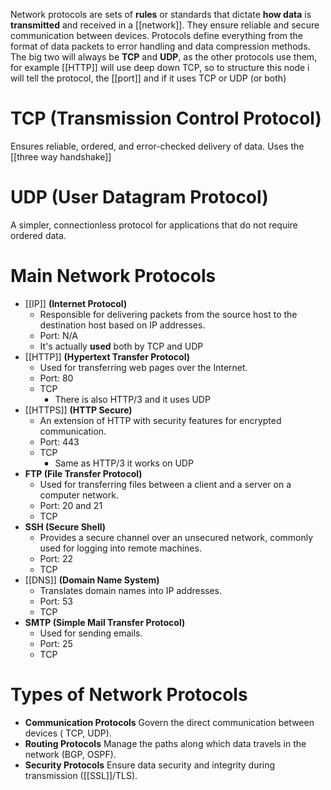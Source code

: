 Network protocols are sets of **rules** or standards that dictate **how data** is **transmitted** and received in a [[network]]. They ensure reliable and secure communication between devices. Protocols define everything from the format of data packets to error handling and data compression methods.
The big two will always be **TCP** and **UDP**, as the other protocols use them, for example [[HTTP]] will use deep down TCP, so to structure this node i will tell the protocol, the [[port]] and if it uses TCP or UDP (or both)
# TCP (Transmission Control Protocol)
Ensures reliable, ordered, and error-checked delivery of data. Uses the [[three way handshake]]
# UDP (User Datagram Protocol)
A simpler, connectionless protocol for applications that do not require ordered data.

# Main Network Protocols
- [[IP]] **(Internet Protocol)**
    - Responsible for delivering packets from the source host to the destination host based on IP addresses. 
    - Port: N/A
    - It's actually **used** both by TCP and UDP
- [[HTTP]] **(Hypertext Transfer Protocol)**
    - Used for transferring web pages over the Internet.
    - Port: 80
    - TCP
	    - There is also HTTP/3 and it uses UDP
- [[HTTPS]] **(HTTP Secure)**
    - An extension of HTTP with security features for encrypted communication.
    - Port: 443
    - TCP
	    - Same as HTTP/3 it works on UDP
- **FTP (File Transfer Protocol)**
    - Used for transferring files between a client and a server on a computer network.
    - Port: 20 and 21
    - TCP
- **SSH (Secure Shell)**
    - Provides a secure channel over an unsecured network, commonly used for logging into remote machines.
    - Port: 22
    - TCP
- [[DNS]] **(Domain Name System)**
    - Translates domain names into IP addresses.
    - Port: 53
    - TCP
- **SMTP (Simple Mail Transfer Protocol)**
    - Used for sending emails.
    - Port: 25
    - TCP
# Types of Network Protocols
- **Communication Protocols**
    Govern the direct communication between devices ( TCP, UDP).
- **Routing Protocols**
     Manage the paths along which data travels in the network (BGP, OSPF).
- **Security Protocols**
     Ensure data security and integrity during transmission ([[SSL]]/TLS).